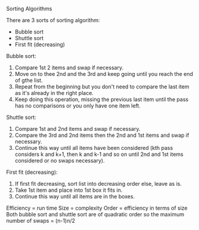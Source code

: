 Sorting Algorithms

There are 3 sorts of sorting algorithm:
 - Bubble sort
 - Shuttle sort
 - First fit (decreasing)
 
Bubble sort:
1) Compare 1st 2 items and swap if necessary.
2) Move on to thee 2nd and the 3rd and keep going until you reach the end of gthe list.
3) Repeat from the beginning but you don't need to compare the last item as it's already in the right place.
4) Keep doing this operation, missing the previous last item until the pass has no comparisons or you only have one item left.

Shuttle sort:
1) Compare 1st and 2nd items and swap if necessary.
2) Compare the 3rd and 2nd items then the 2nd and 1st items and swap if necessary.
3) Continue this way until all items have been considered (kth pass considers k and k+1, then k and k-1 and so on until 2nd and 1st items considered or no swaps necessary).

First fit (decreasing):
1) If first fit decreasing, sort list into decreasing order else, leave as is.
2) Take 1st item and place into 1st box it fits in.
3) Continue this way until all items are in the boxes.

Efficiency = run time
Size = complexity
Order = efficiency in terms of size
Both bubble sort and shuttle sort are of quadratic order so the maximum number of swaps = (n-1)n/2
